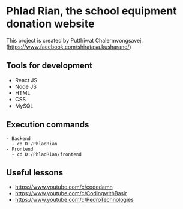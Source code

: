 # Phlad Rian, the school equipment donation website

This project is created by Putthiwat Chalermvongsavej. (https://www.facebook.com/shiratasa.kusharane/)

## Tools for development

- React JS
- Node JS
- HTML
- CSS
- MySQL

## Execution commands

```
- Backend
  - cd D:/PhladRian
- Frontend
  - cd D:/PhladRian/frontend
```

## Useful lessons

- https://www.youtube.com/c/codedamn
- https://www.youtube.com/c/CodingwithBasir
- https://www.youtube.com/c/PedroTechnologies